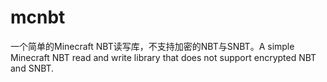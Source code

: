 # mcnbt
一个简单的Minecraft NBT读写库，不支持加密的NBT与SNBT。A simple Minecraft NBT read and write library that does not support encrypted NBT and SNBT.
